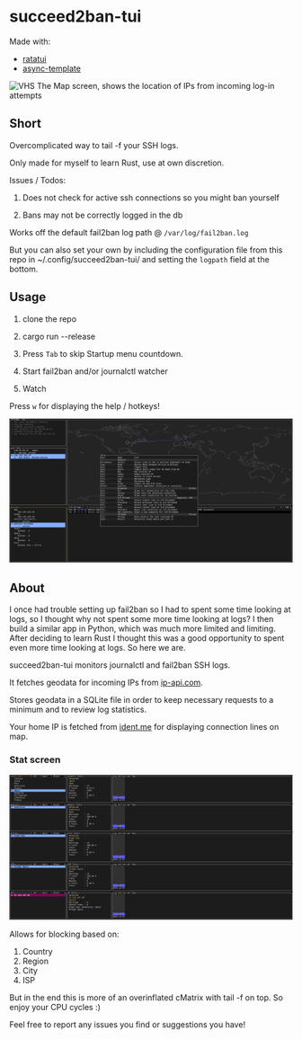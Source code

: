 # succeed2ban-tui

Made with:
- [ratatui](https://github.com/ratatui-org/ratatui/) 
- [async-template](https://github.com/ratatui-org/ratatui-async-template) 

![VHS](examples/map.gif)
The Map screen, shows the location of IPs from incoming log-in attempts

## Short

Overcomplicated way to tail -f your SSH logs.

Only made for myself to learn Rust, use at own discretion.

Issues / Todos:

1. Does not check for active ssh connections so you might ban yourself

2. Bans may not be correctly logged in the db


Works off the default fail2ban log path @ `/var/log/fail2ban.log`

But you can also set your own by including the configuration file from this repo in ~/.config/succeed2ban-tui/ and setting the `logpath` field at the bottom.


## Usage

1. clone the repo

2. cargo run --release

3. Press `Tab` to skip Startup menu countdown.

4. Start fail2ban and/or journalctl watcher

5. Watch

Press `w` for displaying the help / hotkeys!


![Main](Main_help.PNG)

## About

I once had trouble setting up fail2ban so I had to spent some time looking at logs, so I thought why not spent some more time looking at logs?
I then build a similar app in Python, which was much more limited and limiting. 
After deciding to learn Rust I thought this was a good opportunity to spent even more time looking at logs. So here we are.


succeed2ban-tui monitors journalctl and fail2ban SSH logs. 

It fetches geodata for incoming IPs from [ip-api.com](https://ip-api.com/). 

Stores geodata in a SQLite file in order to keep necessary requests to a minimum and to review log statistics.

Your home IP is fetched from [ident.me](https://ident.me/) for displaying connection lines on map.

### Stat screen

![Stats](Stats.PNG)

Allows for blocking based on:

1. Country
2. Region
3. City
4. ISP

But in the end this is more of an overinflated cMatrix with tail -f on top. So enjoy your CPU cycles :)

Feel free to report any issues you find or suggestions you have!

